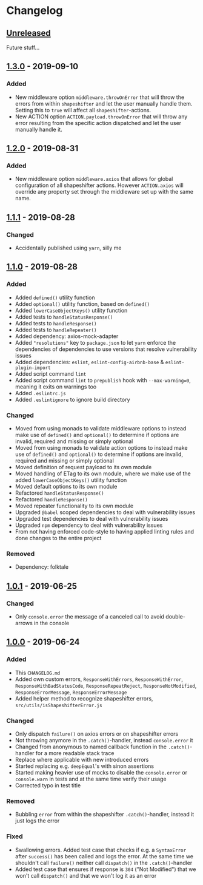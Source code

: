 # Changelog

## [Unreleased]
Future stuff...

## [1.3.0] - 2019-09-10
### Added
- New middleware option `middleware.throwOnError` that will throw the errors from within `shapeshifter` and let the user manually handle them. Setting this to `true` will affect all `shapeshifter`-actions.
- New ACTION option `ACTION.payload.throwOnError` that will throw any error resulting from the specific action dispatched and let the user manually handle it.

## [1.2.0] - 2019-08-31
### Added
- New middleware option `middleware.axios` that allows for global configuration of all shapeshifter actions. However `ACTION.axios` will override any property set through the middleware set up with the same name.

## [1.1.1] - 2019-08-28
### Changed
- Accidentally published using `yarn`, silly me

## [1.1.0] - 2019-08-28
### Added
- Added `defined()` utility function
- Added `optional()` utility function, based on `defined()`
- Added `lowerCaseObjectKeys()` utility function
- Added tests to `handleStatusResponse()`
- Added tests to `handleResponse()`
- Added tests to `handleRepeater()`
- Added dependency: axios-mock-adapter
- Added `"resolutions"` key to `package.json` to let `yarn` enforce the dependencies of dependencies to use versions that resolve vulnerability issues
- Added dependencies: `eslint`, `eslint-config-airbnb-base` & `eslint-plugin-import`
- Added script command `lint`
- Added script command `lint` to `prepublish` hook with `--max-warning=0`, meaning it exits on warnings too
- Added `.eslintrc.js`
- Added `.eslintignore` to ignore build directory

### Changed
- Moved from using monads to validate middleware options to instead make use of `defined()` and `optional()` to determine if options are invalid, required and missing or simply optional
- Moved from using monads to validate action options to instead make use of `defined()` and `optional()` to determine if options are invalid, required and missing or simply optional
- Moved definition of request payload to its own module
- Moved handling of ETag to its own module, where we make use of the added `lowerCaseObjectKeys()` utility function
- Moved default options to its own module
- Refactored `handleStatusResponse()`
- Refactored `handleResponse()`
- Moved repeater functionality to its own module
- Upgraded `@babel` scoped dependencies to deal with vulnerability issues
- Upgraded test dependencies to deal with vulnerability issues
- Upgraded `npm` dependency to deal with vulnerability issues
- From not having enforced code-style to having applied linting rules and done changes to the entire project

### Removed
- Dependency: folktale

## [1.0.1] - 2019-06-25
### Changed
- Only `console.error` the message of a canceled call to avoid double-arrows in the console

## [1.0.0] - 2019-06-24
### Added
- This `CHANGELOG.md`
- Added own custom errors, `ResponseWithErrors`, `ResponseWithError`, `ResponseWithBadStatusCode`, `ResponseRepeatReject`, `ResponseNotModified`, `ResponseErrorMessage`, `ResponseErrorMessage`
- Added helper method to recognize shapeshifter errors, `src/utils/isShapeshifterError.js`

### Changed
- Only dispatch `failure()` on axios errors or on shapeshifter errors
- Not throwing anymore in the `.catch()`-handler, instead `console.error` it
- Changed from anonymous to named callback function in the `.catch()`-handler for a more readable stack trace
- Replace where applicable with new introduced errors
- Started replacing e.g. `deepEqual`'s with sinon assertions
- Started making heavier use of mocks to disable the `console.error` or `console.warn` in tests and at the same time verify their usage
- Corrected typo in test title

### Removed
- Bubbling `error` from within the shapeshifter `.catch()`-handler, instead it just logs the error

### Fixed
- Swallowing errors. Added test case that checks if e.g. a `SyntaxError` after `success()` has been called and logs the error. At the same time we shouldn't call `failure()` neither call `dispatch()` in the `.catch()`-handler
- Added test case that ensures if response is `304` ("Not Modified") that we won't call `dispatch()` and that we won't log it as an error

[Unreleased]: https://github.com/dawaa/redux-shapeshifter-middleware/compare/v1.3.0...head
[1.3.0]: https://github.com/dawaa/redux-shapeshifter-middleware/compare/v1.2.0...v1.3.0
[1.2.0]: https://github.com/dawaa/redux-shapeshifter-middleware/compare/v1.1.1...v1.2.0
[1.1.1]: https://github.com/dawaa/redux-shapeshifter-middleware/compare/v1.1.0...v1.1.1
[1.1.0]: https://github.com/dawaa/redux-shapeshifter-middleware/compare/v1.0.1...v1.1.0
[1.0.1]: https://github.com/dawaa/redux-shapeshifter-middleware/compare/v1.0.0...v1.0.1
[1.0.0]: https://github.com/dawaa/redux-shapeshifter-middleware/compare/v0.15.0...v1.0.0
